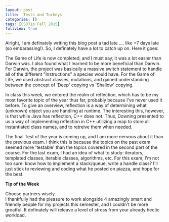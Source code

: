 ```yaml
---
layout: post
title:  Tests and Turkeys
categories: []
tags: [CS371p Fall 2015]
fullview: true
---
```


Alright, I am definately writing this blog post a tad late .... like +7 days late (so embarassing!). So, I definately have a lot to catch up on. Here it goes:

The Game of Life is now completed, and I must say, it was a lot easier than Darwin was. I also found what I learned to be more beneficial than Darwin. For Darwin, the project was basically a massive switch statement to handle all of the different "Instructions" a species would have. For the Game of Life, we used abstract classes, mutations, and gained understanding between the concept of 'Deep' copying vs 'Shallow' copying. 

In class this week, we entered the realm of reflection, which has to be my most favorite topic of the year thus far, probably because I've never used it before. To give an overview, reflection is a way of determining what (unknown) object you are handling at runtime. The interesting this, however, is that while Java has reflection, C++ does not. Thus, Downing presented to us a way of implementing reflection in C++ utilizing a map to store all instantiated class names, and to retreive them when needed.

The final Test of the year is coming up, and I am more nervous about it than the previous exam. I think this is because the topics on the past exam seemed more 'testable' than the topics covered in the second part of the course. For the last exam, I had an idea of what to study: iterators, templated classes, iterable classes, algorithms, etc. For this exam, I'm not too sure: know how to implement a stack/queue, write a handle class? I'll just stick to reviewing and coding what he posted on piazza, and hope for the best.


**Tip of the Week**     

Choose partners wisely.     
I thankfully had the pleasure to work alongside 4 amazingly smart and friendly people for my projects this semester, and I couldn't be more greatful. It definately will releave a level of stress from your already hectic workload.

